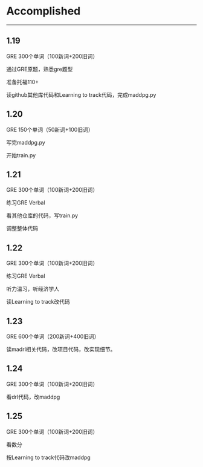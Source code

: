 # Accomplished
----------------
## 1.19
GRE 300个单词（100新词+200旧词）

通过GRE原题，熟悉gre题型

准备托福110+

读github其他库代码和Learning to track代码，完成maddpg.py
## 1.20
GRE 150个单词（50新词+100旧词）

写完maddpg.py

开始train.py
## 1.21
GRE 300个单词（100新词+200旧词）

练习GRE Verbal

看其他仓库的代码，写train.py

调整整体代码

## 1.22
GRE 300个单词（100新词+200旧词）

练习GRE Verbal

听力温习，听经济学人

读Learning to track改代码

## 1.23
GRE 600个单词（200新词+400旧词）

读madrl相关代码，改项目代码，改实现细节。

## 1.24
GRE 300个单词（100新词+200旧词）

看drl代码，改maddpg

## 1.25
GRE 300个单词（100新词+200旧词）

看数分

按Learning to track代码改maddpg

